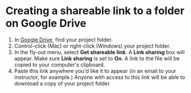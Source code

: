 # Creating a shareable link to a folder on Google Drive

1. In [Google Drive](/signing-in-to-your-google-account.md), find your project folder.
2. Control-click \(Mac\) or right-click \(Windows\) your project folder.
3. In the fly-out menu, select **Get shareable link**. A **Link sharing** box will appear. Make sure **Link sharing** is set to **On**. A link to the file will be copied to your computer's clipboard.
4. Paste this link anywhere you'd like it to appear \(in an email to your instructor, for example.\) Anyone with access to this link will be able to download a copy of your project folder. 



